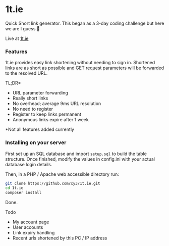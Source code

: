 # 1t.ie
Quick Short link generator. This began as a 3-day coding challenge but here we are I guess 🤷

Live at [1t.ie](https://1t.ie)

### Features

1t.ie provides easy link shortening without needing to sign in. 
Shortened links are as short as possible and GET request parameters will be forwarded
to the resolved URL.

TL;DR*

- URL parameter forwarding
- Really short links
- No overhead; average 9ms URL resolution  
- No need to register
- Register to keep links permanent
- Anonymous links expire after 1 week

\*Not all features added currently  


### Installing on your server

First set up an SQL database and import `setup.sql` to build the table structure.
Once finished, modify the values in config.ini with your actual database login details.

Then, in a PHP / Apache web accessible directory run:
```bash
git clone https://github.com/xy3/1t.ie.git
cd 1t.ie
composer install
```

Done.

Todo
- My account page
- User accounts
- Link expiry handling
- Recent urls shortened by this PC / IP address
